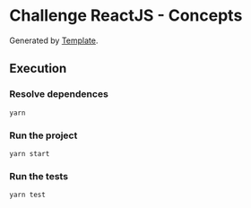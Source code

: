 # Challenge ReactJS - Concepts

Generated by [Template](https://github.com/Rocketseat/bootcamp-gostack-desafios/tree/master/desafio-conceitos-reactjs).

## Execution

### Resolve dependences

```
yarn
```

### Run the project

```
yarn start
```

### Run the tests

```
yarn test
```
